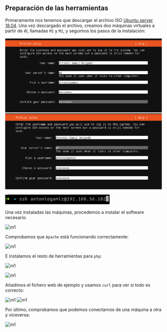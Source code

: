 ## Preparación de las herramientas

Primeramente nos tenemos que descargar el archivo ISO [Ubuntu server 18.04](https://ubuntu.com/download/server). Una vez descargado el archivo, creamos dos máquinas virtuales a partir de él, llamadas `M1` y `M2`, y seguimos los pasos de la instalación:

![m1](./img/1.png)
![m2](./img/2.png)

![m1](./img/3.png)

Una vez instaladas las máquinas, procedemos a instalar el software necesario:

![m1](./img/4.png)

Comprobamos que `Apache` está funcionando correctamente:

![m1](./img/5.png)

E instalamos el resto de herramientas para `php`:

![m1](./img/11.png)

![m1](./img/12.png)

Añadimos el fichero web de ejemplo y usamos `curl` para ver si todo es correcto:

![m1](./img/6.png)
![m1](./img/7.png)

Por último, comprobamos que podemos conectarnos de una máquina a otra y viceversa:

![m1](./img/10.png)